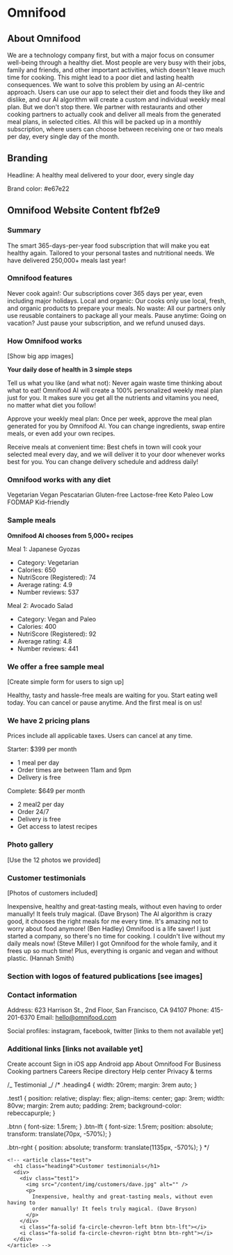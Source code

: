 # Omnifood

## About Omnifood

We are a technology company first, but with a major focus on consumer well-being through a healthy diet. Most people are very busy with their jobs, family and friends, and other important activities, which doesn't leave much time for cooking. This might lead to a poor diet and lasting health consequences. We want to solve this problem by using an AI-centric approach. Users can use our app to select their diet and foods they like and dislike, and our AI algorithm will create a custom and individual weekly meal plan. But we don't stop there. We partner with restaurants and other cooking partners to actually cook and deliver all meals from the generated meal plans, in selected cities. All this will be packed up in a monthly subscription, where users can choose between receiving one or two meals per day, every single day of the month.

## Branding

Headline: A healthy meal delivered to your door, every single day

Brand color: #e67e22

## Omnifood Website Content fbf2e9

### Summary

The smart 365-days-per-year food subscription that will make you eat healthy again. Tailored to your personal tastes and nutritional needs. We have delivered 250,000+ meals last year!

### Omnifood features

Never cook again!: Our subscriptions cover 365 days per year, even including major holidays.
Local and organic: Our cooks only use local, fresh, and organic products to prepare your meals.
No waste: All our partners only use reusable containers to package all your meals.
Pause anytime: Going on vacation? Just pause your subscription, and we refund unused days.

### How Omnifood works

[Show big app images]

**Your daily dose of health in 3 simple steps**

Tell us what you like (and what not): Never again waste time thinking about what to eat! Omnifood AI will create a 100% personalized weekly meal plan just for you. It makes sure you get all the nutrients and vitamins you need, no matter what diet you follow!

Approve your weekly meal plan: Once per week, approve the meal plan generated for you by Omnifood AI. You can change ingredients, swap entire meals, or even add your own recipes.

Receive meals at convenient time: Best chefs in town will cook your selected meal every day, and we will deliver it to your door whenever works best for you. You can change delivery schedule and address daily!

### Omnifood works with any diet

Vegetarian
Vegan
Pescatarian
Gluten-free
Lactose-free
Keto
Paleo
Low FODMAP
Kid-friendly

### Sample meals

**Omnifood AI chooses from 5,000+ recipes**

Meal 1: Japanese Gyozas

- Category: Vegetarian
- Calories: 650
- NutriScore (Registered): 74
- Average rating: 4.9
- Number reviews: 537

Meal 2: Avocado Salad

- Category: Vegan and Paleo
- Calories: 400
- NutriScore (Registered): 92
- Average rating: 4.8
- Number reviews: 441

### We offer a free sample meal

[Create simple form for users to sign up]

Healthy, tasty and hassle-free meals are waiting for you. Start eating well today. You can cancel or pause anytime. And the first meal is on us!

### We have 2 pricing plans

Prices include all applicable taxes. Users can cancel at any time.

Starter: $399 per month

- 1 meal per day
- Order times are between 11am and 9pm
- Delivery is free

Complete: $649 per month

- 2 meal2 per day
- Order 24/7
- Delivery is free
- Get access to latest recipes

### Photo gallery

[Use the 12 photos we provided]

### Customer testimonials

[Photos of customers included]

Inexpensive, healthy and great-tasting meals, without even having to order manually! It feels truly magical. (Dave Bryson)
The AI algorithm is crazy good, it chooses the right meals for me every time. It's amazing not to worry about food anymore! (Ben Hadley)
Omnifood is a life saver! I just started a company, so there's no time for cooking. I couldn't live without my daily meals now! (Steve Miller)
I got Omnifood for the whole family, and it frees up so much time! Plus, everything is organic and vegan and without plastic. (Hannah Smith)

### Section with logos of featured publications [see images]

### Contact information

Address: 623 Harrison St., 2nd Floor, San Francisco, CA 94107
Phone: 415-201-6370
Email: hello@omnifood.com

Social profiles: instagram, facebook, twitter [links to them not available yet]

### Additional links [links not available yet]

Create account
Sign in
iOS app
Android app
About Omnifood
For Business
Cooking partners
Careers
Recipe directory
Help center
Privacy & terms

/_ Testimonial _/
/\* .heading4 {
width: 20rem;
margin: 3rem auto;
}

.test1 {
position: relative;
display: flex;
align-items: center;
gap: 3rem;
width: 80vw;
margin: 2rem auto;
padding: 2rem;
background-color: rebeccapurple;
}

.btnn {
font-size: 1.5rem;
}
.btn-lft {
font-size: 1.5rem;
position: absolute;
transform: translate(70px, -570%);
}

.btn-rght {
position: absolute;
transform: translate(1135px, -570%);
} \*/

    <!-- <article class="test">
      <h1 class="heading4">Customer testimonials</h1>
      <div>
        <div class="test1">
          <img src="/content/img/customers/dave.jpg" alt="" />
          <p>
            Inexpensive, healthy and great-tasting meals, without even having to
            order manually! It feels truly magical. (Dave Bryson)
          </p>
        </div>
        <i class="fa-solid fa-circle-chevron-left btnn btn-lft"></i>
        <i class="fa-solid fa-circle-chevron-right btnn btn-rght"></i>
      </div>
    </article> -->

<!-- <form action="" class="form">
        <label for="name">Name:</label>
        <input type="text" name="" id="name" class="form1" /><br />
        <label for="address">Address:</label>
        <input type="text" id="address" class="form1" /><br />
        <label for="number">Number:</label>
        <input type="integer" id="number" class="form1" /><br />

        <label for="diet">Choose a diet:</label>
        <select id="diet" name="diet" class="form1">
          <option value="">Vegetarian</option>
          <option value="">Vegan</option>
          <option value="">Pescatarian</option>
          <option value="">Gluten-free</option>
          <option value="">Lactose-free</option>
          <option value="">Keto</option>
          <option value="">Paleo</option>
          <option value="">Low FODMAP</option>
          <option value="">Kid-Friendly</option></select
        ><br />
        <input type="submit" value="submit" />
      </form> -->
